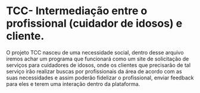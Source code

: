 # TCC- Intermediação entre o profissional (cuidador de idosos) e cliente.
 O projeto TCC nasceu de uma necessidade social, dentro desse arquivo iremos achar um programa que funcionará como um site de solicitação de serviços para cuidadores de idosos, onde os clientes que precisarão de tal serviço irão realizar buscas por profissionais da área de acordo com as suas necessidades e assim poderão fidelizar o profissional, enviar feedback para eles e terem uma interação dentro da plataforma. 
